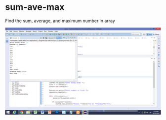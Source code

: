 # sum-ave-max
Find the sum, average, and maximum number in array


![](https://github.com/lvcc-dsa/Students/blob/master/ACT/Macapagal-Rangel-Angelo/sum-ave-max/SumAveMax.png)
